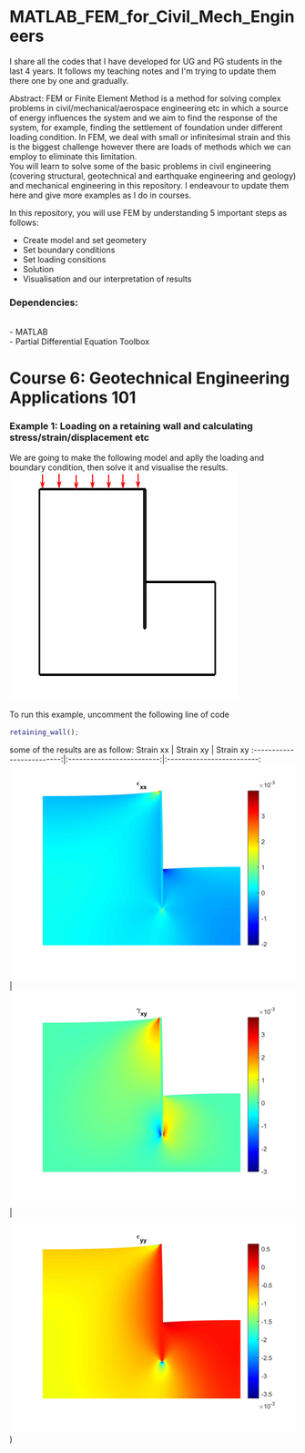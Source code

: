 # MATLAB_FEM_for_Civil_Mech_Engineers

I share all the codes that I have developed for UG and PG students in the last 4 years. It follows my teaching notes and I'm trying to update them there one by one and gradually. <br>

Abstract: FEM or Finite Element Method is a method for solving complex problems in civil/mechanical/aerospace engineering etc in which a source of energy influences the system and we aim to find the response of the system, for example, finding the settlement of foundation under different loading condition. In FEM, we deal with small or infinitesimal strain and this is the biggest challenge however there are loads of methods which we can employ to eliminate this limitation.<br>
You will learn to solve some of the basic problems in civil engineering (covering structural, geotechnical and earthquake engineering and geology) and mechanical engineering in this repository. I endeavour to update them here and give more examples as I do in courses. <br>

In this repository, you will use FEM by understanding 5 important steps as follows:<br>
<ul>
  <li>Create model and set geometery</li>
  <li>Set boundary conditions</li>
  <li>Set loading consitions</li>
  <li>Solution</li>
  <li>Visualisation and our interpretation of results</li>
</ul>

<h3>Dependencies:</h3><br>
 - MATLAB <br>
 - Partial Differential Equation Toolbox<br>


# Course 6: Geotechnical Engineering Applications 101

<h3>Example 1: Loading on a retaining wall and calculating stress/strain/displacement etc</h3>
We are going to make the following model and aplly the loading and boundary condition, then solve it and visualise the results.<br>

<img width=400 height=400 src="/Figures/Retaining wall - model.jpg" type="image/tiff" negative=yes>

To run this example, uncomment the following line of code<br>
```MATLAB
retaining_wall();
```
some of the results are as follow:
Strain xx             |  Strain xy             |  Strain xy
:-------------------------:|:-------------------------:|:-------------------------:
![](https://github.com/mshadlou/MATLAB_FEM_for_Civil_Mech_Engineers/blob/main/Figures/Retaining%20wall%20-%20strain%20xx.jpg)  |  ![](https://github.com/mshadlou/MATLAB_FEM_for_Civil_Mech_Engineers/blob/main/Figures/Retaining%20wall%20-%20strain%20xy.jpg)  |  ![](https://github.com/mshadlou/MATLAB_FEM_for_Civil_Mech_Engineers/blob/main/Figures/Retaining%20wall%20-%20strain%20yy.jpg))





